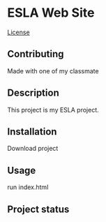 ﻿# ESLA Web Site
 [License](LICENSE)
## Contributing
Made with one of my classmate

## Description

This project is my ESLA project.

## Installation

Download project

## Usage

 run index.html

## Project status
